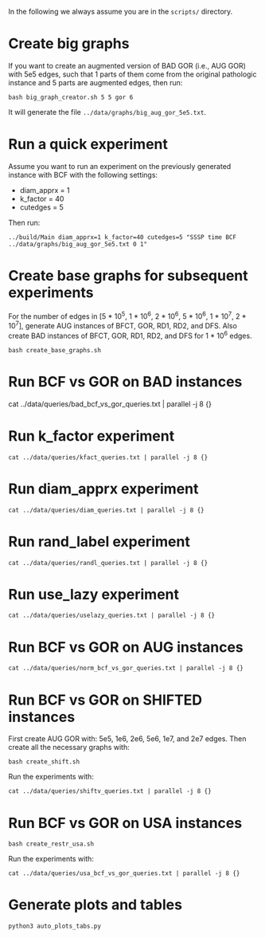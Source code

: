 In the following we always assume you are in the `scripts/` directory.

# Create big graphs
If you want to create an augmented version of BAD GOR (i.e., AUG GOR) with 5e5 edges, such that 1 parts of them come from the original pathologic instance and 5 parts
are augmented edges, then run:
```
bash big_graph_creator.sh 5 5 gor 6
```

It will generate the file `../data/graphs/big_aug_gor_5e5.txt`.

# Run a quick experiment
Assume you want to run an experiment on the previously generated instance with BCF with the following settings:
- diam_apprx = 1
- k_factor = 40
- cutedges = 5

Then run:
```
../build/Main diam_apprx=1 k_factor=40 cutedges=5 "SSSP time BCF ../data/graphs/big_aug_gor_5e5.txt 0 1"
```

# Create base graphs for subsequent experiments
For the number of edges in [5 * 10<sup>5</sup>, 1 * 10<sup>6</sup>, 2 * 10<sup>6</sup>, 5 * 10<sup>6</sup>, 1 * 10<sup>7</sup>, 2 * 10<sup>7</sup>], generate AUG instances of BFCT, GOR, RD1, RD2, and DFS.
Also create BAD instances of BFCT, GOR, RD1, RD2, and DFS for 1 * 10<sup>6</sup> edges.
```
bash create_base_graphs.sh
```

# Run BCF vs GOR on BAD instances

cat ../data/queries/bad_bcf_vs_gor_queries.txt | parallel -j 8 {}

# Run k_factor experiment
```
cat ../data/queries/kfact_queries.txt | parallel -j 8 {}
```

# Run diam_apprx experiment
```
cat ../data/queries/diam_queries.txt | parallel -j 8 {}
```

# Run rand_label experiment
```
cat ../data/queries/randl_queries.txt | parallel -j 8 {}
```

# Run use_lazy experiment
```
cat ../data/queries/uselazy_queries.txt | parallel -j 8 {}
```

# Run BCF vs GOR on AUG instances
```
cat ../data/queries/norm_bcf_vs_gor_queries.txt | parallel -j 8 {}
```

# Run BCF vs GOR on SHIFTED instances
First create AUG GOR with: 5e5, 1e6, 2e6, 5e6, 1e7, and 2e7 edges. Then create all the necessary graphs with:
```
bash create_shift.sh
```

Run the experiments with:
```
cat ../data/queries/shiftv_queries.txt | parallel -j 8 {}
```

# Run BCF vs GOR on USA instances
```
bash create_restr_usa.sh
```

Run the experiments with:
```
cat ../data/queries/usa_bcf_vs_gor_queries.txt | parallel -j 8 {}
```

# Generate plots and tables

```
python3 auto_plots_tabs.py
```